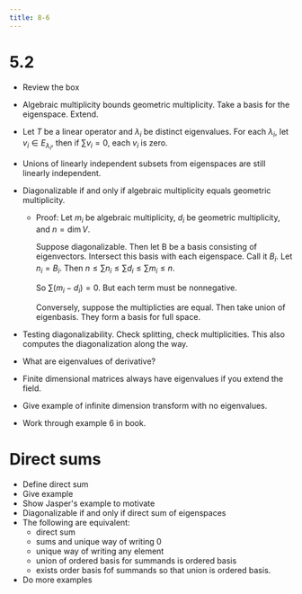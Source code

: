 ```yaml
---
title: 8-6
---
```


# 5.2

* Review the box
* Algebraic multiplicity bounds geometric multiplicity. Take a basis for the
  eigenspace. Extend.
* Let $T$ be a linear operator and $\lambda_i$ be distinct eigenvalues. For
  each $\lambda_i$, let $v_i\in E_{\lambda_i}$, then if $\sum v_i=0$, each
  $v_i$ is zero.
* Unions of linearly independent subsets from eigenspaces are still linearly
  independent.
* Diagonalizable if and only if algebraic multiplicity equals geometric
  multiplicity.
    - Proof: Let $m_i$ be algebraic multiplicity, $d_i$ be geometric
      multiplicity, and $n=\dim V$.
      
      Suppose diagonalizable. Then let B be a basis consisting of eigenvectors.
      Intersect this basis with each eigenspace. Call it $B_i$. Let $n_i=B_i$.
      Then $n\leq \sum n_i \leq \sum d_i \leq \sum m_i \leq n$.
      
      So $\sum (m_i-d_i)=0$. But each term  must be nonnegative.
      
      Conversely, suppose the multiplicties are equal. Then take union of
      eigenbasis. They form a basis for full space.
      
* Testing diagonalizability. Check splitting, check multiplicities. This also
  computes the diagonalization along the way.
* What are eigenvalues of derivative?
* Finite dimensional matrices always have eigenvalues if you extend the field.
* Give example of infinite dimension transform with no eigenvalues.
* Work through example 6 in book.

# Direct sums

* Define direct sum
* Give example
* Show Jasper's example to motivate
* Diagonalizable if and only if direct sum of eigenspaces
* The following are equivalent:
    * direct sum
    * sums and unique way of writing 0
    * unique way of writing any element
    * union of ordered basis for summands is ordered basis
    * exists order basis fof summands so that union is ordered basis.
* Do more examples
